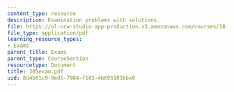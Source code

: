```yaml
---
content_type: resource
description: Examination problems with solutions.
file: https://ol-ocw-studio-app-production.s3.amazonaws.com/courses/18-305-advanced-analytic-methods-in-science-and-engineering-fall-2004/8d4b61c99ed57984f1834b695103bba9_305exam.pdf
file_type: application/pdf
learning_resource_types:
- Exams
parent_title: Exams
parent_type: CourseSection
resourcetype: Document
title: 305exam.pdf
uid: 8d4b61c9-9ed5-7984-f183-4b695103bba9
---
```

